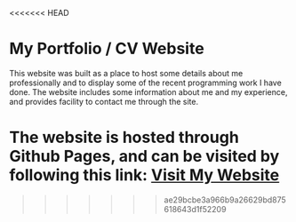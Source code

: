 <<<<<<< HEAD
# My Portfolio / CV Website

This website was built as a place to host some details about me professionally and to display some of the recent programming work I have done. The website includes some information about me and my experience, and provides facility to contact me through the site.

The website is hosted through Github Pages, and can be visited by following this link:
[Visit My Website](https://willkewell.github.io)
=======

>>>>>>> ae29bcbe3a966b9a26629bd875618643d1f52209
